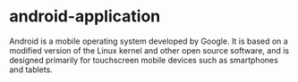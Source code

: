 # android-application
Android is a mobile operating system developed by Google. It is based on a modified version of the Linux kernel and other open source software, and is designed primarily for touchscreen mobile devices such as smartphones and tablets.
